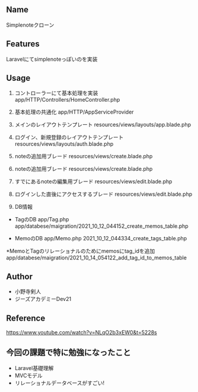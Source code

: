 ## Name
Simplenoteクローン

## Features
Laravelにてsimplenoteっぽいのを実装

## Usage 


1. コントローラーにて基本処理を実装
app/HTTP/Controllers/HomeController.php

2. 基本処理の共通化
app/HTTP/AppServiceProvider

3. メインのレイアウトテンプレート
resources/views/layouts/app.blade.php

4. ログイン、新規登録のレイアウトテンプレート
resources/views/layouts/auth.blade.php

5. noteの追加用ブレード
resources/views/create.blade.php

6. noteの追加用ブレード
resources/views/create.blade.php

7. すでにあるnoteの編集用ブレード
resources/views/edit.blade.php

8. ログインした直後にアクセスするブレード
resources/views/edit.blade.php

9. DB情報
* TagのDB
  app/Tag.php
  app/databese/maigration/2021_10_12_044152_create_memos_table.php


* MemoのDB
  app/Memo.php
  2021_10_12_044334_create_tags_table.php

*MemoとTagのリレーショナルのためにmemosにtag_idを追加
app/databese/maigration/2021_10_14_054122_add_tag_id_to_memos_table

## Author
* 小野寺剣人
* ジーズアカデミーDev21
 
## Reference
https://www.youtube.com/watch?v=NLqO2b3xEW0&t=5228s

## 今回の課題で特に勉強になったこと
* Laravel基礎理解
* MVCモデル
* リレーショナルデータベースがすごい!






